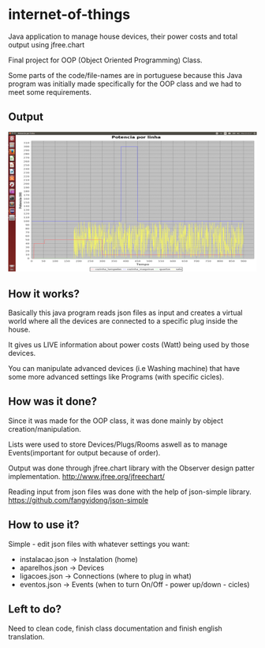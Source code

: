 # internet-of-things

Java application to manage house devices, their power costs and total output using jfree.chart

Final project for OOP (Object Oriented Programming) Class.

Some parts of the code/file-names are in portuguese because this Java program was initially made specifically for the OOP class and we had to meet some requirements.

## Output

![My image](./tfpoo.png)

## How it works?

Basically this java program reads json files as input and creates a virtual world where all the devices are connected to a specific plug inside the house. 

It gives us LIVE information about power costs (Watt) being used by those devices.

You can manipulate advanced devices (i.e Washing machine) that have some more advanced settings like Programs (with specific cicles).

## How was it done?

Since it was made for the OOP class, it was done mainly by object creation/manipulation.

Lists were used to store Devices/Plugs/Rooms aswell as to manage Events(important for output because of order).

Output was done through jfree.chart library with the Observer design patter implementation. http://www.jfree.org/jfreechart/

Reading input from json files was done with the help of json-simple library. https://github.com/fangyidong/json-simple

## How to use it?

Simple - edit json files with whatever settings you want:

- instalacao.json -> Instalation (home)
- aparelhos.json -> Devices
- ligacoes.json -> Connections (where to plug in what)
- eventos.json -> Events (when to turn On/Off - power up/down - cicles)

## Left to do?

Need to clean code, finish class documentation and finish english translation.

